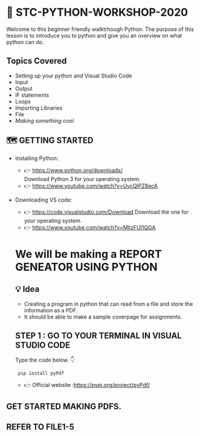   # :snake: STC-PYTHON-WORKSHOP-2020
  Welcome to this beginner friendly walktrhough Python. The purpose of this lesson is to introduce you to python and give you an overview on what python can do.
## Topics Covered
* Setting up your python and Visual Studio Code
* Input
* Output
* IF statements
* Loops
* Importing Libraries
* File
* *Making something cool*
 ## :world_map: GETTING STARTED
  * Installing Python:
    * :point_right: https://www.python.org/downloads/  
    Download Python 3 for your operating system.
    * :point_right: https://www.youtube.com/watch?v=UvcQlPZ8ecA
  * Downloading VS code: 
    * :point_right: https://code.visualstudio.com/Download 
      Download the one for your operating system.
    * :point_right: https://www.youtube.com/watch?v=MlIzFUI1QGA
    
    # We will be making a REPORT GENEATOR USING PYTHON
    ## :bulb: Idea
    * Creating a program in python that can read from a file and store the information as a PDF.
    * It should be able to make a sample coverpage for assignments.
    
    ## STEP 1 : GO TO YOUR TERMINAL IN VISUAL STUDIO CODE
    Type the code below. :point_down:
    
    ``` pip install pyPdf```
    
    * :point_right: Official website :https://pypi.org/project/pyPdf/
  ## GET STARTED MAKING PDFS.
  ## REFER TO FILE1-5
  
